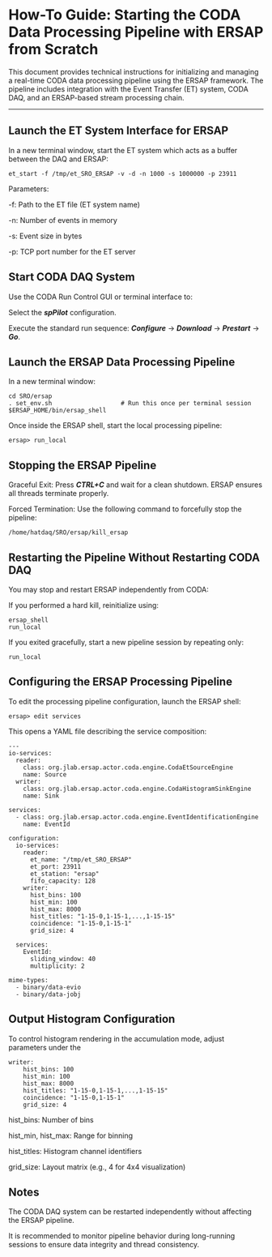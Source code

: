 # How-To Guide: Starting the CODA Data Processing Pipeline with ERSAP from Scratch

This document provides technical instructions for initializing and managing a real-time CODA data processing pipeline using the ERSAP framework. The pipeline includes integration with the Event Transfer (ET) system, CODA DAQ, and an ERSAP-based stream processing chain.

---

## Launch the ET System Interface for ERSAP

In a new terminal window, start the ET system which acts as a buffer between the DAQ and ERSAP:


    et_start -f /tmp/et_SRO_ERSAP -v -d -n 1000 -s 1000000 -p 23911
Parameters:

-f: Path to the ET file (ET system name)

-n: Number of events in memory

-s: Event size in bytes

-p: TCP port number for the ET server

## Start CODA DAQ System
Use the CODA Run Control GUI or terminal interface to:

Select the **_spPilot_** configuration.

Execute the standard run sequence: **_Configure_** → **_Download_** → **_Prestart_** → **_Go_**.

## Launch the ERSAP Data Processing Pipeline
In a new terminal window:

    cd SRO/ersap
    . set_env.sh                   # Run this once per terminal session
    $ERSAP_HOME/bin/ersap_shell
Once inside the ERSAP shell, start the local processing pipeline:

    ersap> run_local

## Stopping the ERSAP Pipeline
Graceful Exit: Press **_CTRL+C_** and wait for a clean shutdown. ERSAP ensures all threads terminate properly.

Forced Termination: Use the following command to forcefully stop the pipeline:

    /home/hatdaq/SRO/ersap/kill_ersap

## Restarting the Pipeline Without Restarting CODA DAQ
You may stop and restart ERSAP independently from CODA:

If you performed a hard kill, reinitialize using:

    ersap_shell
    run_local

If you exited gracefully, start a new pipeline session by repeating only:

    run_local

## Configuring the ERSAP Processing Pipeline
To edit the processing pipeline configuration, launch the ERSAP shell:

    ersap> edit services
This opens a YAML file describing the service composition:

    ---
    io-services:
      reader:
        class: org.jlab.ersap.actor.coda.engine.CodaEtSourceEngine
        name: Source
      writer:
        class: org.jlab.ersap.actor.coda.engine.CodaHistogramSinkEngine
        name: Sink
    
    services:
      - class: org.jlab.ersap.actor.coda.engine.EventIdentificationEngine
        name: EventId
    
    configuration:
      io-services:
        reader:
          et_name: "/tmp/et_SRO_ERSAP"
          et_port: 23911
          et_station: "ersap"
          fifo_capacity: 128
        writer:
          hist_bins: 100
          hist_min: 100
          hist_max: 8000
          hist_titles: "1-15-0,1-15-1,...,1-15-15"
          coincidence: "1-15-0,1-15-1"
          grid_size: 4
    
      services:
        EventId:
          sliding_window: 40
          multiplicity: 2
    
    mime-types:
      - binary/data-evio
      - binary/data-jobj

## Output Histogram Configuration
To control histogram rendering in the accumulation mode, adjust parameters under the 
    
    writer: 
        hist_bins: 100
        hist_min: 100
        hist_max: 8000
        hist_titles: "1-15-0,1-15-1,...,1-15-15"
        coincidence: "1-15-0,1-15-1"
        grid_size: 4

hist_bins: Number of bins

hist_min, hist_max: Range for binning

hist_titles: Histogram channel identifiers

grid_size: Layout matrix (e.g., 4 for 4x4 visualization)

## Notes
The CODA DAQ system can be restarted independently without affecting the ERSAP pipeline.

It is recommended to monitor pipeline behavior during long-running sessions to ensure data integrity and thread consistency.